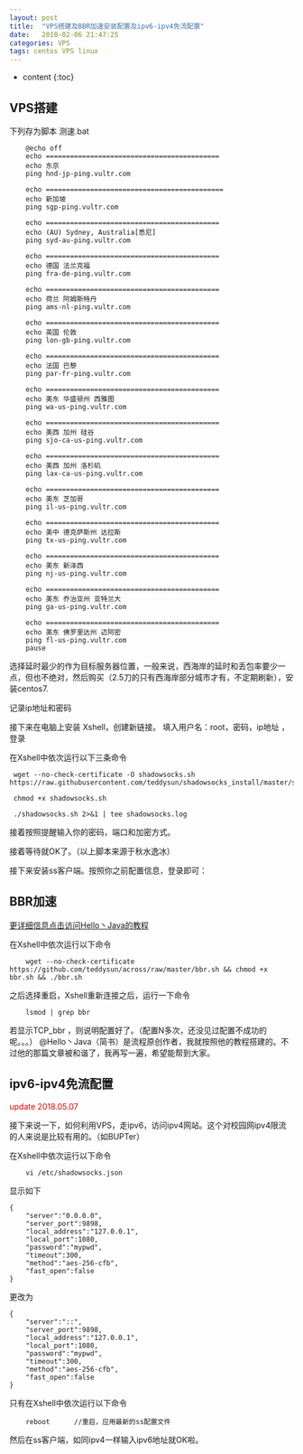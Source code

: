 ```yaml
---
layout: post
title:  "VPS搭建及BBR加速安装配置及ipv6-ipv4免流配置"
date:   2018-02-06 21:47:25
categories: VPS
tags: centos VPS linux
---
```


* content
{:toc}

## VPS搭建 


下列存为脚本 测速.bat









		@echo off
		echo ===========================================
		echo 东京
		ping hnd-jp-ping.vultr.com
		
		echo ============================================
		echo 新加坡
		ping sgp-ping.vultr.com

		echo ===========================================
		echo (AU) Sydney, Australia[悉尼]
		ping syd-au-ping.vultr.com

		echo ===========================================
		echo 德国 法兰克福
		ping fra-de-ping.vultr.com

		echo ===========================================
		echo 荷兰 阿姆斯特丹
		ping ams-nl-ping.vultr.com

		echo ===========================================
		echo 英国 伦敦
		ping lon-gb-ping.vultr.com

		echo ===========================================
		echo 法国 巴黎
		ping par-fr-ping.vultr.com

		echo ===========================================
		echo 美东 华盛顿州 西雅图
		ping wa-us-ping.vultr.com

		echo ===========================================
		echo 美西 加州 硅谷
		ping sjo-ca-us-ping.vultr.com

		echo ===========================================
		echo 美西 加州 洛杉矶
		ping lax-ca-us-ping.vultr.com

		echo ===========================================
		echo 美东 芝加哥
		ping il-us-ping.vultr.com

		echo ===========================================
		echo 美中 德克萨斯州 达拉斯
		ping tx-us-ping.vultr.com

		echo ===========================================
		echo 美东 新泽西
		ping nj-us-ping.vultr.com

		echo ===========================================
		echo 美东 乔治亚州 亚特兰大
		ping ga-us-ping.vultr.com

		echo ===========================================
		echo 美东 佛罗里达州 迈阿密
		ping fl-us-ping.vultr.com   
		pause
		
选择延时最少的作为目标服务器位置，一般来说，西海岸的延时和丢包率要少一点，但也不绝对，然后购买（2.5刀的只有西海岸部分城市才有，不定期刷新），安装centos7.

记录ip地址和密码

接下来在电脑上安装 Xshell，创建新链接。
填入用户名：root，密码，ip地址 ，登录

在Xshell中依次运行以下三条命令

	 wget --no-check-certificate -O shadowsocks.sh https://raw.githubusercontent.com/teddysun/shadowsocks_install/master/shadowsocks.sh

	 chmod +x shadowsocks.sh

	 ./shadowsocks.sh 2>&1 | tee shadowsocks.log

接着按照提醒输入你的密码，端口和加密方式。

接着等待就OK了。（以上脚本来源于秋水逸冰）


接下来安装ss客户端。按照你之前配置信息，登录即可：


## BBR加速
[更详细信息点击访问Hello丶Java的教程](https://www.jianshu.com/p/80902060dda0)

在Xshell中依次运行以下命令

		wget --no-check-certificate https://github.com/teddysun/across/raw/master/bbr.sh && chmod +x bbr.sh && ./bbr.sh

之后选择重启，Xshell重新连接之后，运行一下命令

		lsmod | grep bbr
		
若显示TCP_bbr     ，则说明配置好了。（配置N多次，还没见过配置不成功的呢。。。）
@Hello丶Java（简书）是流程原创作者，我就按照他的教程搭建的。不过他的那篇文章被和谐了，我再写一遍，希望能帮到大家。





## ipv6-ipv4免流配置

<font color="#dd0000">update 2018.05.07 </font><br />  

接下来说一下，如何利用VPS，走ipv6，访问ipv4网站。这个对校园网ipv4限流的人来说是比较有用的。（如BUPTer）

在Xshell中依次运行以下命令

		vi /etc/shadowsocks.json

显示如下

	{
		"server":"0.0.0.0",
		"server_port":9898,
		"local_address":"127.0.0.1",
		"local_port":1080,
		"password":"mypwd",
		"timeout":300,
		"method":"aes-256-cfb",
		"fast_open":false
	}

更改为

		
	{
		"server":"::",
		"server_port":9898,
		"local_address":"127.0.0.1",
		"local_port":1080,
		"password":"mypwd",
		"timeout":300,
		"method":"aes-256-cfb",
		"fast_open":false
	}
	
	
只有在Xshell中依次运行以下命令

		reboot      //重启，应用最新的ss配置文件
	

然后在ss客户端，如同ipv4一样输入ipv6地址就OK啦。



